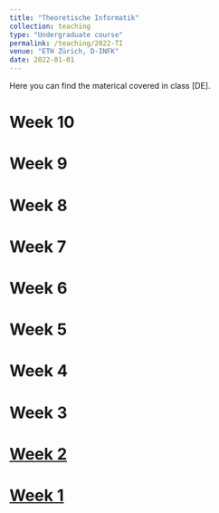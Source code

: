 ```yaml
---
title: "Theoretische Informatik"
collection: teaching
type: "Undergraduate course"
permalink: /teaching/2022-TI
venue: "ETH Zürich, D-INFK"
date: 2022-01-01
---
```


Here you can find the materical covered in class [DE].

Week 10
======


Week 9
======


Week 8
======

Week 7
======

Week 6
======

Week 5
======

Week 4
======

Week 3
======

[Week 2](http://lbrilh.github.io/files/2022/Uebungsstunde_2.pdf)
======

[Week 1](http://lbrilh.github.io/files/2022/Uebungsstunde_1.pdf)
======
